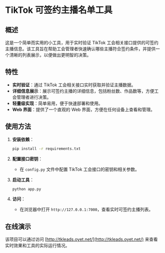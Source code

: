 # TikTok 可签约主播名单工具

## 概述

这是一个简单而实用的小工具，用于实时验证 TikTok 工会相关接口提供的可签约主播信息。该工具旨在帮助工会管理者快速确认哪些主播符合签约条件，并提供一个清晰的列表展示，以便做出更明智的决策。

## 特性

- **实时验证**：通过 TikTok 工会相关接口实时获取并验证主播数据。
- **详细信息展示**：展示可签约主播的详细信息，包括粉丝数、作品数等，方便工会管理者进行决策。
- **轻量级实现**：简单易用，便于快速部署和使用。
- **Web 界面**：提供了一个直观的 Web 界面，方便在任何设备上查看和管理。

## 使用方法

1. **安装依赖**：
   ```bash
   pip install -r requirements.txt
   ```

2. **配置接口密钥**：
   - 在 `config.py` 文件中配置 TikTok 工会接口的密钥和相关参数。

3. **启动工具**：
   ```bash
   python app.py
   ```

4. **访问**：
   - 在浏览器中打开 `http://127.0.0.1:7000`，查看实时可签约主播列表。

## 在线演示

该项目可以通过访问 [http://tkleads.oyet.net/](http://tkleads.oyet.net/) 来查看实时效果和工具的实际运行情况。

